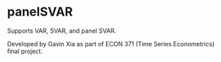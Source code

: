 # panelSVAR
Supports VAR, SVAR, and panel SVAR.

Developed by Gavin Xia as part of ECON 371 (Time Series Econometrics) final project.
